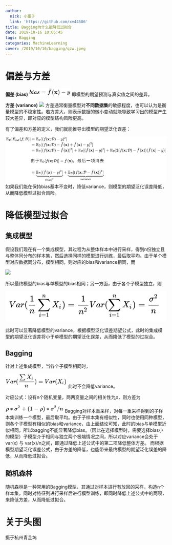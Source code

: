 ```yaml
---
author:
  nick: 小蛋子
  link: 'https://github.com/xv44586'
title: Bagging为什么能降低过拟合
date: 2019-10-16 10:05:45
tags: Bagging
categories: MachineLearning
cover: /2019/10/16/bagging/qzw.jpeg
---
```

<!-- toc -->

# 偏差与方差
**偏差 (bias)**
![](/2019/10/16/bagging/fx.png)
即模型的期望预测与真实值之间的差异。

**方差 (variance)**
![](/2019/10/156/bagging/var.png)
方差通常衡量模型对**不同数据集**的敏感程度，也可以认为是衡量模型的不稳定性。若方差大，则表示数据的微小变动就能导致学习出的模型产生较大差异，即对应的模型结构风险更高。

有了偏差和方差的定义，我们就能推导出模型的期望泛化误差：

![](/2019/10/16/bagging/ed.png)
如果我们能在保持bias基本不变时，降低variance，则模型的期望泛化误差降低，从而降低模型过拟合风险。

# 降低模型过拟合
## 集成模型
假设我们现在有一个集成模型，其过程为从整体样本中进行采样，得到n份独立且与整体同分布的样本集，然后选择同样的模型进行训练，最后取平均。由于单个模型对应数据同分布，模型相同，则对应的bias和variance相同，而

![](/2019/10/16/bagging/exi.png)

所以最终模型的bias与单模型的bias相同；另一方面，由于各个子模型独立，则

![](/2019/10/16/bagging/varn.png)

此时可以显著降低模型的variance，根据模型泛化误差期望公式，此时的集成模型的期望泛化误差将小于单模型的期望泛化误差，从而降低了模型的过拟合。

## Bagging

针对上述集成模型，当各个子模型相同时，

![](/2019/10/16/bagging/varxi.png)
此时不会降低variance。

对应公式：设有n个随机变量，两两变量之间的相关性为𝜌，则方差为

![](/2019/10/16/bagging/p.png)
Bagging对样本重采样，对每一重采样得到的子样本集训练一个模型，最后取平均。由于子样本集有相似性，同时也使用同种模型，则各个子模型有相似的bias和variance，由上面结论可知，此时的bias与单模型近似相同，所以bagging不能显著降低bias。（因此在选择模型时，需要选择bias小的模型）子模型介于相同与独立两个极端情况之间，所以对应variance会处于var(x) 与 var(x)/n之间，即通过降低上述公式中的第二项降低整体方差。
而根据模型期望泛化误差公式，由于方差的降低，也能带来最终模型的期望泛化误差的降低，从而降低过拟合。

## 随机森林

随机森林是一种常用的Bagging模型，其通过对样本进行有放回的采样，构造n个样本集，同时对特征列进行采样后进行模型训练，即同时降低上述公式中的两项，来降低方差，从而降低过拟合。

# 关于头图
摄于杭州青芝坞